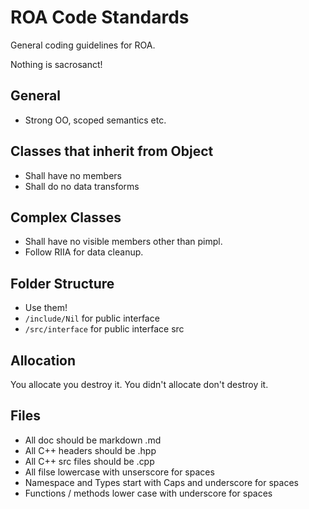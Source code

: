 # ROA Code Standards

General coding guidelines for ROA.

Nothing is sacrosanct!

## General

- Strong OO, scoped semantics etc.

## Classes that inherit from Object

- Shall have no members
- Shall do no data transforms

## Complex Classes

- Shall have no visible members other than pimpl.
- Follow RIIA for data cleanup.

## Folder Structure

- Use them!
- `/include/Nil` for public interface
- `/src/interface` for public interface src

## Allocation

You allocate you destroy it. You didn't allocate don't destroy it.

## Files

- All doc should be markdown .md
- All C++ headers should be .hpp
- All C++ src files should be .cpp
- All filse lowercase with unserscore for spaces
- Namespace and Types start with Caps and underscore for spaces
- Functions / methods lower case with underscore for spaces
